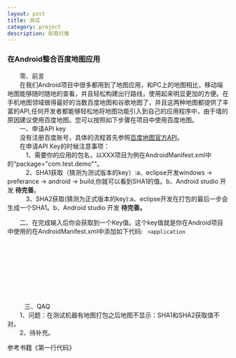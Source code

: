 ```yaml
---
layout: post
title: 测试
category: project
description: 知易行难
---
```

### 在Android整合百度地图应用  
　　零、前言  
　　在我们Android项目中很多都用到了地图应用，和PC上的地图相比，移动端地图能够随时随地的查看，并且轻松构建出行路线，使用起来明显更加的方便。在手机地图领域做得最好的当数百度地图和谷歌地图了，并且这两种地图都提供了丰富的API,任何开发者都能够轻松地将地图功能引入到自己的应用程序中，由于墙的原因建议使用百度地图。您可以按照如下步骤在项目中使用百度地图。  
　　一、申请API key  
　　没有注册百度账号，具体的流程首先参照[百度地图官方API](http://lbsyun.baidu.com/index.php?title=android-locsdk/guide/key)。  
　　在申请API Key的时候注意事项：  
　　　1、需要你的应用的包名，以XXX项目为例在AndroidManifest.xml中的“package="com.test.demo"”。  
　　　2、SHA1获取（猜测为测试版本的key）:a、eclipse开发windows -> preferance -> android -> build,你就可以看到SHA1的值。b、Android studio 开发 **待完善**。  
　　　3、SHA2获取(猜测为正式版本的key):a、eclipse开发在打包的最后一步会生成一个SHA1。b、Android studio 开发 **待完善。**   

　　二、在完成输入后你会获取到一个Key值。这个key值就是你在Android项目中使用的在AndroidManifest.xml中添加如下代码:
<code>
<application
   <!--添加KEY-->
  <meta-data  
    android:name="com.baidu.lbsapi.API_KEY"   
    android:value="你生成的KEY值" />
   <!--注册百度地图服务-->
  <service  
    android:name="com.baidu.location.f"  
    android:enabled="true"  
    android:process=":remote"/>  
</application>
</code>
　　三、QAQ  
　　1、问题：在测试机器有地图打包之后地图不显示：SHA1和SHA2获取值不对。  
　　2、待补充。 
 
参考书籍《第一行代码》